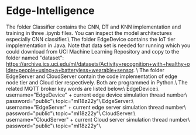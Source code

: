 # Edge-Intelligence
The folder Classifier contains the CNN, DT and KNN implementation and training in three .ipynb files. You can inspect the model architectures especially CNN classifier.\\
The folder EdgeDevice contains the IoT tier impplementation in Java. Note that data set is needed for running which you could download from UCI Machine Learning Repository and copy to the folder named "dataset": https://archive.ics.uci.edu/ml/datasets/Activity+recognition+with+healthy+older+people+using+a+batteryless+wearable+sensor. \\
The folder EdgeServer and CloudServer contain the code implementation of edge node tier and Cloud tier respectively. Both are programmed in Python.\\
The related MQTT broker key words are listed below:\\
  EdgeDevice:\\
      username="EdgeDevice" + current edge device simulation thread number\\
      password="public"\\
      topic="ml18z22y"\\
  EdgeServer:\\
      username="EdgeServer" + current edge server simulation thread number\\
      password="public"\\
      topic="ml18z22y"\\
  CloudServer:\\
      username="CloudServer" + current Cloud server simulation thread number\\
      password="public"\\
      topic="ml18z22y"\\
